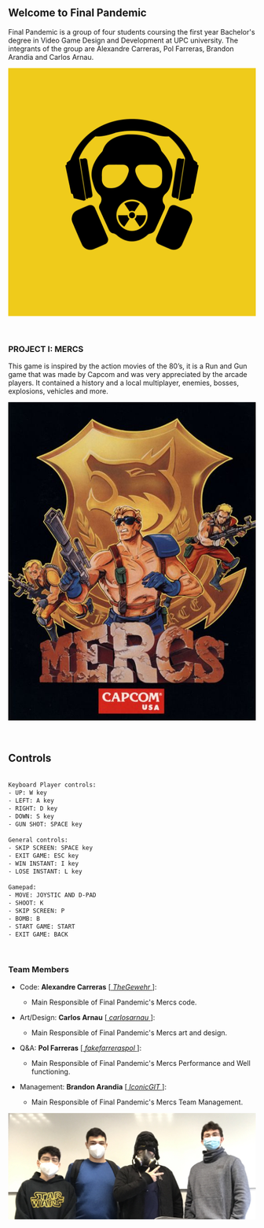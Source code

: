 ## Welcome to Final Pandemic

Final Pandemic is a group of four students coursing the first year Bachelor's degree in Video Game Design and Development at UPC university. The integrants of the group are Alexandre Carreras, Pol Farreras, Brandon Arandia and Carlos Arnau.

![](logo.png)

<p>&nbsp;</p>

### PROJECT I: MERCS

This game is inspired by the action movies of the 80’s, it is a Run and Gun game that was made by Capcom and was very appreciated by the arcade players. It contained a history and a local multiplayer, enemies, bosses, explosions, vehicles and more. 

![](mercs_cover.jpg)

<p>&nbsp;</p>

## Controls
~~~~~~~~~~~~~~~

Keyboard Player controls:
- UP: W key
- LEFT: A key
- RIGHT: D key
- DOWN: S key
- GUN SHOT: SPACE key

General controls:
- SKIP SCREEN: SPACE key
- EXIT GAME: ESC key
- WIN INSTANT: I key
- LOSE INSTANT: L key

Gamepad:
- MOVE: JOYSTIC AND D-PAD
- SHOOT: K
- SKIP SCREEN: P
- BOMB: B
- START GAME: START
- EXIT GAME: BACK

~~~~~~~~~~~~~~~

<p>&nbsp;</p>

### Team Members

- Code: **Alexandre Carreras** [[ _TheGewehr_ ](https://github.com/TheGewehr)]:
  - Main Responsible of Final Pandemic's Mercs code.

- Art/Design: **Carlos Arnau** [[ _carlosarnau_ ](https://github.com/carlosarnau)]:
  - Main Responsible of Final Pandemic's Mercs art and design.

- Q&A: **Pol Farreras** [[ _fakefarreraspol_ ](https://github.com/fakefarreraspol)]:
  - Main Responsible of Final Pandemic's Mercs Performance and Well functioning.

- Management: **Brandon Arandia** [[ _IconicGIT_ ](https://github.com/IconicGIT)]:
  - Main Responsible of Final Pandemic's Mercs Team Management.

![](team_photo.jfif)
